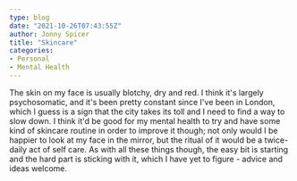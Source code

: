 ```yaml
---
type: blog
date: "2021-10-26T07:43:55Z"
author: Jonny Spicer
title: "Skincare"
categories:
- Personal
- Mental Health
---
```

The skin on my face is usually blotchy, dry and red. I think it's largely psychosomatic, and it's been pretty constant since I've been in London, which I guess is a sign that the city takes its toll and I need to find a way to slow down. I think it'd be good for my mental
health to try and have some kind of skincare routine in order to improve it though; not only would I be happier to look at my face in the mirror, but the ritual of it would be a twice-daily act of self care. As with all these things though, the easy bit is starting and
the hard part is sticking with it, which I have yet to figure - advice and ideas welcome.
